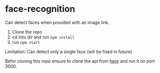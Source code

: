 
# face-recognition

Can detect faces when provided with an image link.
1. Clone the repo 
2. cd into dir and run `npm install`
3. run `npm start`


Limitation: Can detect only a single face (will be fixed in future)

Befor cloning this repo ensure to clone the api from [here](https://github.com/ashwin-sekar/face-recognition-api/) and run it on port 3000.
